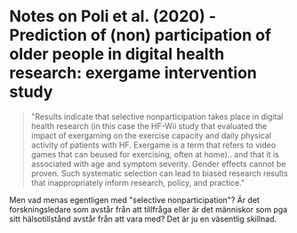 # Notes on Poli et al. (2020) - Prediction of (non) participation of older people in digital health research: exergame intervention study

> "Results indicate that selective nonparticipation takes place in digital health research (in this case the HF-Wii study that  evaluated the impact of exergaming on the exercise capacity and daily physical activity of patients with HF. Exergame is a term that refers to video games that can beused for exercising, often at home).. and that it is associated with age and symptom severity. Gender effects cannot be proven. Such systematic selection can lead to biased research results that inappropriately inform research, policy, and practice."

Men vad menas egentligen med "selective nonparticipation"? Är det forskningsledare som avstår från att tillfråga eller är det människor som pga sitt hälsotillstånd avstår från att vara med? Det är ju en väsentlig skillnad.


